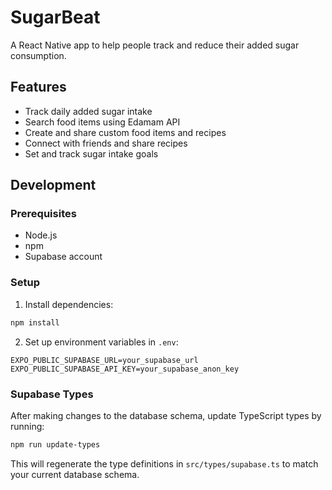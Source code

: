 # SugarBeat

A React Native app to help people track and reduce their added sugar consumption.

## Features
- Track daily added sugar intake
- Search food items using Edamam API
- Create and share custom food items and recipes
- Connect with friends and share recipes
- Set and track sugar intake goals

## Development

### Prerequisites
- Node.js
- npm
- Supabase account

### Setup
1. Install dependencies:
```bash
npm install
```

2. Set up environment variables in `.env`:
```
EXPO_PUBLIC_SUPABASE_URL=your_supabase_url
EXPO_PUBLIC_SUPABASE_API_KEY=your_supabase_anon_key
```

### Supabase Types

After making changes to the database schema, update TypeScript types by running:
```bash
npm run update-types
```

This will regenerate the type definitions in `src/types/supabase.ts` to match your current database schema.
